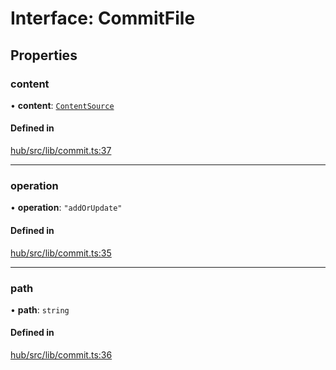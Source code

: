 # Interface: CommitFile

## Properties

### content

• **content**: [`ContentSource`](../modules#contentsource)

#### Defined in

[hub/src/lib/commit.ts:37](https://github.com/huggingface/huggingface.js/blob/main/packages/hub/src/lib/commit.ts#L37)

___

### operation

• **operation**: ``"addOrUpdate"``

#### Defined in

[hub/src/lib/commit.ts:35](https://github.com/huggingface/huggingface.js/blob/main/packages/hub/src/lib/commit.ts#L35)

___

### path

• **path**: `string`

#### Defined in

[hub/src/lib/commit.ts:36](https://github.com/huggingface/huggingface.js/blob/main/packages/hub/src/lib/commit.ts#L36)
